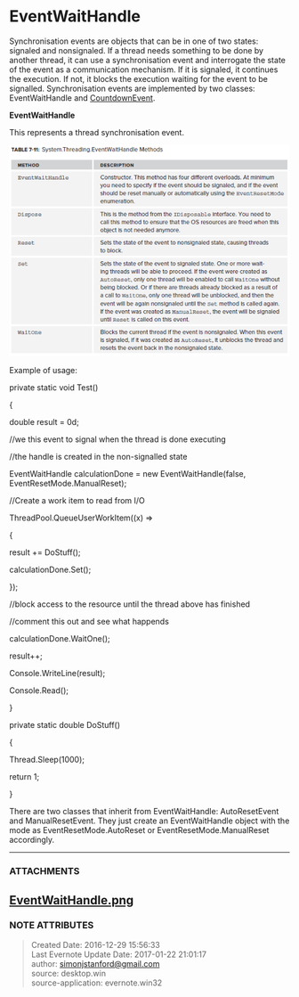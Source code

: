 # EventWaitHandle

Synchronisation events are objects that can be in one of two states: signaled
and nonsignaled. If a thread needs something to be done by another thread, it
can use a synchronisation event and interrogate the state of the event as a
communication mechanism. If it is signaled, it continues the execution. If
not, it blocks the execution waiting for the event to be signalled.
Synchronisation events are implemented by two classes: EventWaitHandle and
[CountdownEvent](evernote:///view/26944639/s226/63c4a148-c991-47fb-a87f-739da4a5d8c5/63c4a148-c991-47fb-a87f-739da4a5d8c5/).

  

 **EventWaitHandle**

This represents a thread synchronisation event.

  

![noteattachment1][b035c7a1552fa0b9a9ae6c97f8bad0ab]  

  

Example of usage:

  

private static void Test()

{

double result = 0d;

  

//we this event to signal when the thread is done executing

//the handle is created in the non-signalled state

EventWaitHandle calculationDone = new EventWaitHandle(false,
EventResetMode.ManualReset);

  

//Create a work item to read from I/O

ThreadPool.QueueUserWorkItem((x) =>

{

result += DoStuff();

calculationDone.Set();

});

  

//block access to the resource until the thread above has finished

//comment this out and see what happends

calculationDone.WaitOne();

  

result++;

Console.WriteLine(result);

Console.Read();

}

  

private static double DoStuff()

{

Thread.Sleep(1000);

return 1;

}

  

There are two classes that inherit from EventWaitHandle: AutoResetEvent and
ManualResetEvent. They just create an EventWaitHandle object with the mode as
EventResetMode.AutoReset or EventResetMode.ManualReset accordingly.

  


---
### ATTACHMENTS
[b035c7a1552fa0b9a9ae6c97f8bad0ab]: media/EventWaitHandle.png
[EventWaitHandle.png](media/EventWaitHandle.png)
---
### NOTE ATTRIBUTES
>Created Date: 2016-12-29 15:56:33  
>Last Evernote Update Date: 2017-01-22 21:01:17  
>author: simonjstanford@gmail.com  
>source: desktop.win  
>source-application: evernote.win32  